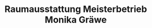 ---
title: "Raumausstattung Meisterbetrieb Monika Gräwe"
url: /werdohl/raumausstattung-meisterbetrieb-monika-graewe/
shop: Raumausstattung
---